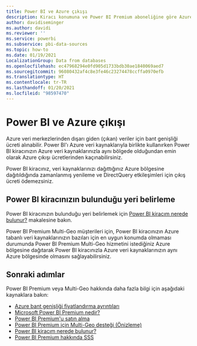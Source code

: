 ```yaml
---
title: Power BI ve Azure çıkışı
description: Kiracı konumuna ve Power BI Premium aboneliğine göre Azure çıkışı ücretlerini ve Power BI'ı anlama
author: davidiseminger
ms.author: davidi
ms.reviewer: ''
ms.service: powerbi
ms.subservice: pbi-data-sources
ms.topic: how-to
ms.date: 01/19/2021
LocalizationGroup: Data from databases
ms.openlocfilehash: ec47968294e0fd905d1733bdb30ae1840069aed7
ms.sourcegitcommit: 96080432af4c8e3fe46c23274478ccffa0970efb
ms.translationtype: HT
ms.contentlocale: tr-TR
ms.lasthandoff: 01/20/2021
ms.locfileid: "98597470"
---
```

# <a name="power-bi-and-azure-egress"></a>Power BI ve Azure çıkışı

Azure veri merkezlerinden dışarı giden (çıkan) veriler için bant genişliği ücreti alınabilir. Power BI'ı Azure veri kaynaklarıyla birlikte kullanırken Power BI kiracınızın Azure veri kaynaklarınızla aynı bölgede olduğundan emin olarak Azure çıkışı ücretlerinden kaçınabilirsiniz.

Power BI kiracınız, veri kaynaklarınızı dağıttığınız Azure bölgesine dağıtıldığında zamanlanmış yenileme ve DirectQuery etkileşimleri için çıkış ücreti ödemezsiniz. 

## <a name="determining-where-your-power-bi-tenant-is-located"></a>Power BI kiracınızın bulunduğu yeri belirleme

Power BI kiracınızın bulunduğu yeri belirlemek için [Power BI kiracım nerede bulunur?](../admin/service-admin-where-is-my-tenant-located.md) makalesine bakın.

Power BI Premium Multi-Geo müşterileri için, Power BI kiracınızın Azure tabanlı veri kaynaklarınızın bazıları için en uygun konumda olmaması durumunda Power BI Premium Multi-Geo hizmetini istediğiniz Azure bölgesine dağıtarak Power BI kiracınızla Azure veri kaynaklarınızın aynı Azure bölgesinde olmasını sağlayabilirsiniz.

## <a name="next-steps"></a>Sonraki adımlar

Power BI Premium veya Multi-Geo hakkında daha fazla bilgi için aşağıdaki kaynaklara bakın:

* [Azure bant genişliği fiyatlandırma ayrıntıları](https://azure.microsoft.com/pricing/details/bandwidth/)
* [Microsoft Power BI Premium nedir?](../admin/service-premium-what-is.md)
* [Power BI Premium'u satın alma](../admin/service-admin-premium-purchase.md)
* [Power BI Premium için Multi-Geo desteği (Önizleme)](../admin/service-admin-premium-multi-geo.md)
* [Power BI kiracım nerede bulunur?](../admin/service-admin-where-is-my-tenant-located.md)
* [Power BI Premium hakkında SSS](../admin/service-premium-faq.md)
